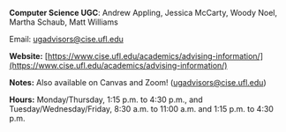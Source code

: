 
**Computer Science UGC**: Andrew Appling, Jessica McCarty, Woody Noel, Martha Schaub, Matt Williams

Email: ugadvisors@cise.ufl.edu

**Website:** [https://www.cise.ufl.edu/academics/advising-information/](https://www.cise.ufl.edu/academics/advising-information/)

**Notes:** Also available on Canvas and Zoom! (ugadvisors@cise.ufl.edu)

**Hours:** Monday/Thursday, 1:15 p.m. to 4:30 p.m., and Tuesday/Wednesday/Friday, 8:30 a.m. to 11:00 a.m. and 1:15 p.m. to 4:30 p.m.